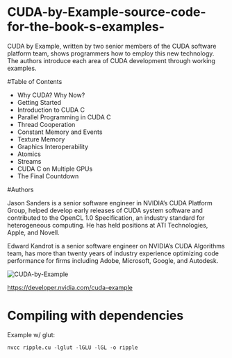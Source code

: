 # CUDA-by-Example-source-code-for-the-book-s-examples-
CUDA by Example, written by two senior members of the CUDA software platform team, shows programmers how to employ this new technology.  The authors introduce each area of CUDA development through working examples. 

#Table of Contents

- Why CUDA? Why Now?
- Getting Started
- Introduction to CUDA C
- Parallel Programming in CUDA C
- Thread Cooperation
- Constant Memory and Events
- Texture Memory
- Graphics Interoperability
- Atomics
- Streams
- CUDA C on Multiple GPUs
- The Final Countdown


#Authors

Jason Sanders is a senior software engineer in NVIDIA’s CUDA Platform Group, helped develop early releases of CUDA system software and contributed to the OpenCL 1.0 Specification, an industry standard for heterogeneous computing. He has held positions at ATI Technologies, Apple, and Novell.

Edward Kandrot is a senior software engineer on NVIDIA’s CUDA Algorithms team, has more than twenty years of industry experience optimizing code performance for firms including Adobe, Microsoft, Google, and Autodesk.




![CUDA-by-Example](https://github.com/CodedK/CUDA-by-Example-source-code-for-the-book-s-examples-/blob/master/Pearson_CUDA_BookCover.jpg)


https://developer.nvidia.com/cuda-example

# Compiling with dependencies
Example w/ glut:
```
nvcc ripple.cu -lglut -lGLU -lGL -o ripple
```
